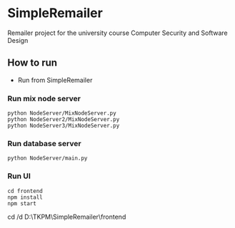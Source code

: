 # SimpleRemailer
Remailer project for the university course Computer Security and Software Design

## How to run
- Run from SimpleRemailer

### Run mix node server
`python NodeServer/MixNodeServer.py`  
`python NodeServer2/MixNodeServer.py`   
`python NodeServer3/MixNodeServer.py`

### Run database server
`python NodeServer/main.py`

### Run UI
`cd frontend`  
`npm install`  
``npm start``

cd /d D:\TKPM\SimpleRemailer\frontend